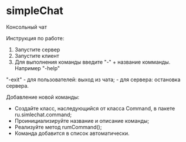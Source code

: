 # simpleChat
Консольный чат

Инструкция по работе:
1. Запустите сервер
2. Запустите клиент
3. Для выполнения команды введите "-" + название комманды. Например "-help"

"-exit" - для пользователей: выход из чата;
        - для сервера: остановка сервера.

Добавление новой команды:
- Создайте класс, наследующийся от класса Command, в пакете ru.simlechat.command;
- Проинициализируйте название и описание команды;
- Реализуйте метод rumCommand();
- Команда добавится в список автоматически.